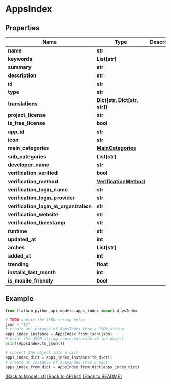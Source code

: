 # AppsIndex


## Properties

Name | Type | Description | Notes
------------ | ------------- | ------------- | -------------
**name** | **str** |  | 
**keywords** | **List[str]** |  | 
**summary** | **str** |  | 
**description** | **str** |  | 
**id** | **str** |  | 
**type** | **str** |  | 
**translations** | **Dict[str, Dict[str, str]]** |  | [optional] 
**project_license** | **str** |  | 
**is_free_license** | **bool** |  | 
**app_id** | **str** |  | 
**icon** | **str** |  | 
**main_categories** | [**MainCategories**](MainCategories.md) |  | 
**sub_categories** | **List[str]** |  | [optional] 
**developer_name** | **str** |  | 
**verification_verified** | **bool** |  | 
**verification_method** | [**VerificationMethod**](VerificationMethod.md) |  | 
**verification_login_name** | **str** |  | 
**verification_login_provider** | **str** |  | 
**verification_login_is_organization** | **str** |  | 
**verification_website** | **str** |  | 
**verification_timestamp** | **str** |  | 
**runtime** | **str** |  | 
**updated_at** | **int** |  | 
**arches** | **List[str]** |  | 
**added_at** | **int** |  | 
**trending** | **float** |  | [optional] 
**installs_last_month** | **int** |  | [optional] 
**is_mobile_friendly** | **bool** |  | 

## Example

```python
from flathub_python_api.models.apps_index import AppsIndex

# TODO update the JSON string below
json = "{}"
# create an instance of AppsIndex from a JSON string
apps_index_instance = AppsIndex.from_json(json)
# print the JSON string representation of the object
print(AppsIndex.to_json())

# convert the object into a dict
apps_index_dict = apps_index_instance.to_dict()
# create an instance of AppsIndex from a dict
apps_index_from_dict = AppsIndex.from_dict(apps_index_dict)
```
[[Back to Model list]](../README.md#documentation-for-models) [[Back to API list]](../README.md#documentation-for-api-endpoints) [[Back to README]](../README.md)


